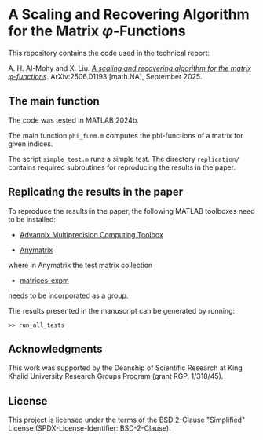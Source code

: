 # A Scaling and Recovering Algorithm for the Matrix $\varphi$-Functions

This repository contains the code used in the technical report:

A. H. Al-Mohy and X. Liu. [*A scaling and recovering algorithm for the matrix φ-functions*](https://arxiv.org/abs/2506.01193). ArXiv:2506.01193 [math.NA], September 2025.

## The main function

The code was tested in MATLAB 2024b. 

The main function `phi_funm.m` computes the phi-functions of a matrix for given indices. 

The script `simple_test.m` runs a simple test.
The directory `replication/` contains required subroutines for reproducing the results in the paper.


## Replicating the results in the paper

To reproduce the results in the paper, the following MATLAB toolboxes need to be installed:

- [Advanpix Multiprecision Computing Toolbox](https://www.advanpix.com)

- [Anymatrix](https://github.com/north-numerical-computing/anymatrix)

where in Anymatrix the test matrix collection

- [matrices-expm](https://github.com/xiaobo-liu/matrices-expm)

needs to be incorporated as a group.

The results presented in the manuscript can be generated by running:

```
>> run_all_tests
```

## Acknowledgments

This work was supported by the Deanship of Scientific Research at King Khalid University Research Groups Program (grant RGP. 1/318/45).


## License

This project is licensed under the terms of the BSD 2-Clause "Simplified" License (SPDX-License-Identifier: BSD-2-Clause).

